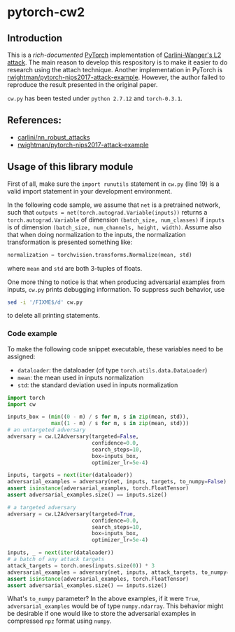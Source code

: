 # pytorch-cw2


## Introduction

This is a _rich-documented_ [PyTorch](https://pytorch.org/) implementation of [Carlini-Wanger's L2 attack](https://arxiv.org/abs/1608.04644).  The main reason to develop this respository is to make it easier to do research using the attach technique.  Another implementation in PyTorch is [rwightman/pytorch-nips2017-attack-example](https://github.com/rwightman/pytorch-nips2017-attack-example.git).  However, the author failed to reproduce the result presented in the original paper.

`cw.py` has been tested under `python 2.7.12` and `torch-0.3.1`.

## References:

- [carlini/nn\_robust\_attacks](https://github.com/carlini/nn_robust_attacks.git)
- [rwightman/pytorch-nips2017-attack-example](https://github.com/rwightman/pytorch-nips2017-attack-example.git)

## Usage of this library module

First of all, make sure the `import runutils` statement in `cw.py` (line 19) is a valid import statement in your development environment.

In the following code sample, we assume that `net` is a pretrained network, such that `outputs = net(torch.autograd.Variable(inputs))` returns a `torch.autograd.Variable` of dimension `(batch_size, num_classes)` if `inputs` is of dimension `(batch_size, num_channels, height, width)`.  Assume also that when doing normalization to the inputs, the normalization transformation is presented something like:

```python
normalization = torchvision.transforms.Normalize(mean, std)
```

where `mean` and `std` are both 3-tuples of floats.

One more thing to notice is that when producing adversarial examples from inputs, `cw.py` prints debugging information.  To suppress such behavior, use

```bash
sed -i '/FIXME$/d' cw.py
```

to delete all printing statements.


### Code example

To make the following code snippet executable, these variables need to be assigned:

- `dataloader`: the dataloader (of type `torch.utils.data.DataLoader`)
- `mean`: the mean used in inputs normalization
- `std`: the standard deviation used in inputs normalization

```python
import torch
import cw

inputs_box = (min((0 - m) / s for m, s in zip(mean, std)),
              max((1 - m) / s for m, s in zip(mean, std)))
# an untargeted adversary
adversary = cw.L2Adversary(targeted=False,
                           confidence=0.0,
                           search_steps=10,
                           box=inputs_box,
                           optimizer_lr=5e-4)

inputs, targets = next(iter(dataloader))
adversarial_examples = adversary(net, inputs, targets, to_numpy=False)
assert isinstance(adversarial_examples, torch.FloatTensor)
assert adversarial_examples.size() == inputs.size()

# a targeted adversary
adversary = cw.L2Adversary(targeted=True,
                           confidence=0.0,
                           search_steps=10,
                           box=inputs_box,
                           optimizer_lr=5e-4)

inputs, _ = next(iter(dataloader))
# a batch of any attack targets
attack_targets = torch.ones(inputs.size(0)) * 3
adversarial_examples = adversary(net, inputs, attack_targets, to_numpy=False)
assert isinstance(adversarial_examples, torch.FloatTensor)
assert adversarial_examples.size() == inputs.size()
```

What's `to_numpy` parameter?  In the above examples, if it were `True`, `adversarial_examples` would be of type `numpy.ndarray`.  This behavior might be desirable if one would like to store the adversarial examples in compressed `npz` format using `numpy`.
